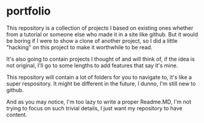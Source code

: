 # portfolio

This repository is a collection of projects I based on existing ones whether from a tutorial or someone else who made it in a site like github. But it would be boring if I were to show a clone of another project, so I did a little "hacking" on this project to make it worthwhile to be read.

It's also going to contain projects I thought of and will think of, if the idea is not original, I'll go to some lengths to add features that say it's mine.

This repository will contain a lot of folders for you to navigate to, it's like a super respository. It might be different in the future, I dunno, I'm still new to github.

And as you may notice, I'm too lazy to write a proper Readme.MD, I'm not trying to focus on such trivial details, I just want my repository to have content.
